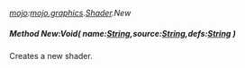 _[mojo](../../modules/mojo/mojo-module.md):[mojo.graphics](../../modules/mojo/mojo-graphics.md).[Shader](../../modules/mojo/mojo-graphics-shader.md).New_
##### Method New:Void( name:[String](../../modules/wonkey/wonkey-types-string.md),source:[String](../../modules/wonkey/wonkey-types-string.md),defs:[String](../../modules/wonkey/wonkey-types-string.md) )
Creates a new shader.
